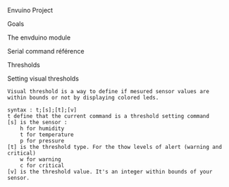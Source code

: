Envuino Project

Goals

The envduino module

Serial command référence

Thresholds

Setting visual thresholds

    Visual threshold is a way to define if mesured sensor values are within bounds or not by displaying colored leds. 

    syntax : t;[s];[t];[v]
    t define that the current command is a threshold setting command
    [s] is the sensor :
        h for humidity
        t for temperature
        p for pressure
    [t] is the threshold type. For the thow levels of alert (warning and critical)
        w for warning
        c for critical
    [v] is the threshold value. It's an integer within bounds of your sensor.
